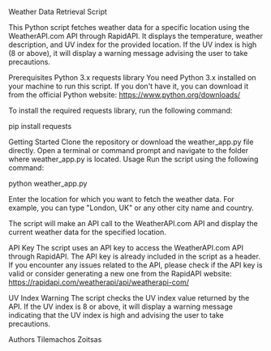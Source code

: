 Weather Data Retrieval Script

This Python script fetches weather data for a specific location using the WeatherAPI.com API through RapidAPI. It displays the temperature, weather description, and UV index for the provided location. If the UV index is high (8 or above), it will display a warning message advising the user to take precautions.

Prerequisites
Python 3.x
requests library
You need Python 3.x installed on your machine to run this script. If you don't have it, you can download it from the official Python website: https://www.python.org/downloads/

To install the required requests library, run the following command:

pip install requests

Getting Started
Clone the repository or download the weather_app.py file directly.
Open a terminal or command prompt and navigate to the folder where weather_app.py is located.
Usage
Run the script using the following command:

python weather_app.py

Enter the location for which you want to fetch the weather data. For example, you can type "London, UK" or any other city name and country.

The script will make an API call to the WeatherAPI.com API and display the current weather data for the specified location.

API Key
The script uses an API key to access the WeatherAPI.com API through RapidAPI. The API key is already included in the script as a header. If you encounter any issues related to the API, please check if the API key is valid or consider generating a new one from the RapidAPI website: https://rapidapi.com/weatherapi/api/weatherapi-com/

UV Index Warning
The script checks the UV index value returned by the API. If the UV index is 8 or above, it will display a warning message indicating that the UV index is high and advising the user to take precautions.

Authors
Tilemachos Zoitsas
